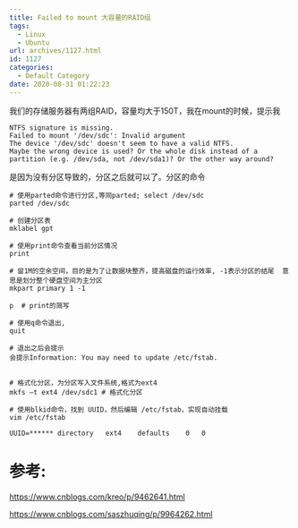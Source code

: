 ```yaml
---
title: Failed to mount 大容量的RAID组
tags:
  - Linux
  - Ubuntu
url: archives/1127.html
id: 1127
categories:
  - Default Category
date: 2020-08-31 01:22:23
---
```


我们的存储服务器有两组RAID，容量均大于150T，我在mount的时候，提示我

```
NTFS signature is missing.
Failed to mount '/dev/sdc': Invalid argument
The device '/dev/sdc' doesn't seem to have a valid NTFS.
Maybe the wrong device is used? Or the whole disk instead of a
partition (e.g. /dev/sda, not /dev/sda1)? Or the other way around?
```

是因为没有分区导致的，分区之后就可以了。分区的命令

```
# 使用parted命令进行分区,等同parted; select /dev/sdc
parted /dev/sdc 

# 创建分区表
mklabel gpt 

# 使用print命令查看当前分区情况
print 

# 留1M的空余空间，目的是为了让数据块整齐，提高磁盘的运行效率, -1表示分区的结尾  意思是划分整个硬盘空间为主分区
mkpart primary 1 -1 

p  # print的简写

# 使用q命令退出, 
quit 

# 退出之后会提示
会提示Information: You may need to update /etc/fstab.


# 格式化分区，为分区写入文件系统,格式为ext4
mkfs –t ext4 /dev/sdc1 # 格式化分区

# 使用blkid命令，找到 UUID，然后编辑 /etc/fstab，实现自动挂载
vim /etc/fstab

UUID=******	directory	ext4	defaults	0	0
```
# 参考:

https://www.cnblogs.com/kreo/p/9462641.html

https://www.cnblogs.com/saszhuqing/p/9964262.html



